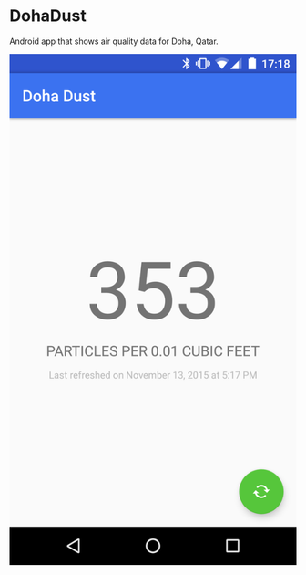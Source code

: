 # DohaDust
Android app that shows air quality data for Doha, Qatar.

![Screenshot_20151113-171819.png](https://github.com/alxmjo/DohaDust/blob/master/Screenshot_20151113-171819.png)



